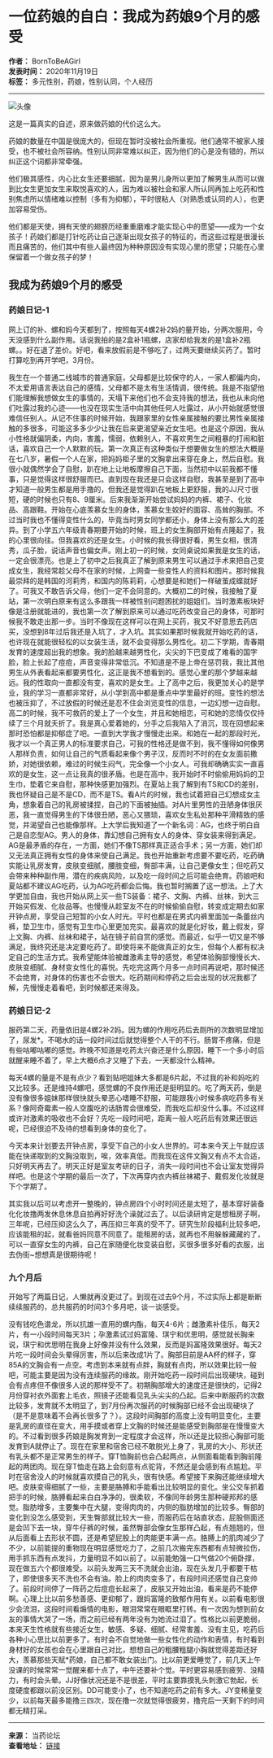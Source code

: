 # 一位药娘的自白：我成为药娘9个月的感受

**作者：** BornToBeAGirl  
**发表时间：** 2020年11月19日  
**标签：** 多元性别，药娘，性别认同，个人经历

---

![头像](http://bbs.dangyaoa.com/avatars/aaa/000/00/02/22_avatar_medium.jpg)

这是一篇真实的自述，原来做药娘的代价这么大。

药娘的数量在中国是很庞大的，但现在暂时没被社会所重视。他们通常不被家人接受，也不被社会所容纳。性别认同非常难以纠正，因为他们的心是没有错的，所以纠正这个词都非常牵强。

他们极其感性，内心比女生还要细腻，因为是男儿身所以更加了解男生从而可以做到比女生更加女生来取悦喜欢的人，因为难以被社会和家人所认同再加上吃药和性别焦虑所以情绪难以控制（多有为抑郁），平时很粘人（对熟悉或认同的人），也更加容易受伤。

他们都是天使，拥有天使的翅膀历经重重磨难才能实现心中的愿望——成为一个女孩子！药娘们都是打针吃药让自己逐渐出现女孩子的特征的，而这些过程是很漫长而且痛苦的，他们其中有些人最终因为种种原因没有实现心里的愿望；只能在心里保留着一个做女孩子的梦！

## 我成为药娘9个月的感受

### 药娘日记-1

网上订的补、螺和妈今天都到了，按照每天4螺2补2妈的量开始，分两次服用，今天没感到什么副作用。话说我拍的是2盒补1瓶螺，店家却给我发的是1盒补2瓶螺。。好在退了差价。好吧，看来放假前是不够吃了，过两天要继续买药了。暂时打算吃到再开学吧，3月份。

我生在一个普通二线城市的普通家庭，父母都是比较保守的人，一家人都偏内向，不太爱用语言表达自己的感情，父母都不是太有生活情调，很传统。我是不指望他们能理解我想做女生的事情的，天塌下来他们也不会支持我的想法，我也从未向他们吐露过我的心迹——也没在现实生活中向其他任何人吐露过，从小开始就感觉很难信任别人。从记不住事的时候开始，我跟家里的女性亲属接触的要比男性亲属接触的多很多，可能这多多少少让我在后来更渴望亲近女生吧。也是这个原因，我从小性格就偏阴柔，内向，害羞，懦弱，依赖别人，不喜欢男生之间粗暴的打闹和脏话，喜欢自己一个人默默的玩。第一次真正有这种类似于想要做女生的想法大概是在七八岁，暑假一个人在家，把妈妈柜子里的文胸拿出来穿在身上，然后自慰。我很小就偶然学会了自慰，趴在地上让地板摩擦自己下面，当然初中以前我都不懂事，只是觉得这样很舒服而已。直到现在我还是只会这样自慰，我甚至是到了高中才知道一般男生都是用手撸的，但我还是觉得趴在地板上更舒服，我的JJ尺寸很短，硬的时候也只有8、9厘米。后来我渐渐开始尝试妈妈的内裤、裙子、化妆品、高跟鞋。开始在心底羡慕女生的身体，羡慕女生姣好的面容、高耸的胸部。不过当时我也不懂得变性什么的，毕竟当时男女同学都还小，身体上没有那么大的差异。到了小学五六年级青春期要开始的时候，班上的女生胸部开始有点隆起了，我的心里很向往。但我喜欢的还是女生。小时候的我长得很好看，男生女相，很清秀，瓜子脸，说话声音也偏女声。刚上初一的时候，女同桌说如果我是女生的话，一定会很漂亮。也是上了初中之后我真正了解到原来男生可以通过手术来把自己变成女生，我经常趁父母不在家的时候，上网查一些变性人的资料和图片。那时候我最崇拜的是韩国的河莉秀，和国内的陈莉莉，心想要是和她们一样破茧成蝶就好了。可我又不敢告诉父母，他们一定不会同意的。大概初二的时候，我接触了夏站，第一次明白原来有这么多跟我一样被性别问题困扰的姐姐们。当时激素板块好像是注册就能进的，我也第一次了解到原来可以通过吃药改变自己的身体，可那时候我不敢走出那一步。当时不像现在这样可以在网上买药，我又不好意思去药店买，没想到8年过后我还是入坑了，才入坑。其实如果那时候我就开始吃药的话，也许现在就能很轻松的以女装生活，就不会变得那么男性化。初二下学期，青春期发育的速度超出我的想象。我的脸越来越男性化，尖尖的下巴变成了难看的国字脸，脸上长起了痘痘，声音变得非常低沉。不知道是不是上帝在惩罚我，我比其他男生从外表看起来都要男性化，这正是我不想看到的。感觉心里的那个梦越来越远。我的性取向一直都没有变，喜欢的是女生。上了高中之后，我更加关心的是学业，我的学习一直都非常好，从小学到高中都是重点中学里最好的班。变性的想法也被压抑了，不过放假的时候还是忍不住会浏览变性的信息，一边幻想一边自慰。高二的时候，我不可救药的爱上了一个女生，并且和她相恋，可和她的恋情仅仅持续了三个月就夭折了。我是真心爱着她的，分手之后我陷入了消沉，现在回想起来那时恐怕都是抑郁症了吧。一直到大学我才慢慢走出来。和她在一起的那段时光，我才以一个真正男人的标准要求自己，可我的性格还是做不到，我不懂得如何像男人那样负责，如何让自己的气质看起来像个男子汉，反而时不时的在女友面前撒娇，对她很依赖，难过的时候生闷气，完全像一个小女人。可我却确确实实一直喜欢的是女生，这一点让我真的很矛盾。也是在高中，我开始时不时偷偷用妈妈的卫生巾，垫着它来自慰，那种快感更加强烈。在夏站上我了解到有TS和CD的差别，我也怀疑自己是不是CD，而不是TS。看A片的时候，我也试着把自己幻想成女主角，想象着自己的乳房被揉捏，自己的下面被抽插。对A片里男性的丑陋身体很厌恶，我一直觉得男生的下体很丑陋，恶心又猥琐，喜欢女生私处那种平滑精致的感觉，并渴望自己也能像那样。上大学后我知道了一个新名词：AG，也终于明白自己是自恋型AG。男人的身体，靠幻想自己拥有女人的身体、穿女装来得到满足。AG是最矛盾的存在，一方面，她们不像TS那样真正适合手术；另一方面，她们却又无法真正拥有女性的身体来使自己满足。我也开始重新考虑要不要吃药，吃药确实能让乳房发育，皮肤变细腻，腰肢变细，臀部丰满，让自己更像女生；但吃药又会带来种种副作用，潜在的疾病风险，以及吃一段时间之后可能会绝育。药娘吧和夏站都不建议AG吃药，认为AG吃药都会后悔。我也暂时搁置了这一想法。上了大学更加自由，我也开始从网上买一些TS装备：裙子、文胸、内裤、丝袜，到大三开始买假发、化妆品等。也慢慢从趁室友不在的时候偷偷自慰，转变成定期去如家开钟点房，享受自己短暂的小女人时光。平时也都是在男式内裤里面加一条蕾丝内裤，垫卫生巾，感觉有卫生巾心里更加充实。最喜欢的就是化好妆，戴上假发，穿上文胸、内裤、丝袜和裙子，站在镜子前自赏的感觉。而最近，似乎一切又是不够满足，我终究还是决定要吃药了。即使将来不能做真正的女生，但每个人都有权决定自己的生活方式。我希望能体验被雌激素主导的感觉，希望体验胸部慢慢长大、皮肤变细腻、身材变女性化的喜悦。先吃完这两个月多一点时间再说吧，那时候还不会绝育，对身体的伤害也不会很大。吃药期间和停药之后会出现的状况我都了解，先慢慢走着看吧，到时候都还来得及。

### 药娘日记-2

服药第二天，药量依旧是4螺2补2妈。因为螺的作用吃药后去厕所的次数明显增加了，尿发*。不喝水的话一段时间过后就觉得整个人干的不行。肠胃不疼痛，但是有些咕嘟咕嘟的感觉。昨晚不知道是吃药太兴奋还是什么原因，睡下一个多小时后就醒来睡不着了，早上大概6点才又睡了下去，一天都没什么精神。

每天4螺的量是不是有点少？看到贴吧姐妹大多都是6片起，不过我的补和妈吃的又比较多。还是维持4螺吧，感觉螺的不良作用还是挺明显的。吃了两天药，倒是没有像很多姐妹那样很快就头晕恶心嗜睡不舒服，可能跟我小时候多病吃药多有关系？像阿奇霉素一般人空腹吃的话肠胃会很难受，而我吃后却没什么事。不过这样或许对激素的吸收也不会好？先吃一段时间吧，距离一般人吃药后有效果还很远呢，已经很迫不及待的想看到身体的变化了。

今天本来计划要去开钟点房，享受下自己的小女人世界的。可本来今天上午就应该能在快递取到的文胸没取到，唉，效率真低。而我现在这件文胸又有点不太合适，只好明天再去了。明天正好是室友考研的日子，消失一段时间也不会让室友觉得异样吧。也是这个学期的最后一次了，下次再穿内衣内裤丝袜裙子、戴假发化妆就是下个学期了。

其实我以后可以考虑开一整晚的，钟点房四个小时时间还是太短了，基本穿好装备化化妆撸两发休息休息自拍再好好洗个澡就过去了。以后读研肯定是想租房子啊，三年呢，已经压抑这么久了，再压抑三年真的受不了。研究生阶段福利比较多吧，应该能租的起，就看爸妈同意不同意了。能租房的话，就再也不用躲躲藏藏的了，可以一直穿女生的内裤，自己在家随便化妆变装自慰，买很多很多好看的衣服，出去伪街~想想真是很期待呢！

### 九个月后

开始写了两篇日记，人懒就再没更过了。到现在过去9个月，不过实际上都是断断续续服药的，总共服药的时间3个多月吧，谈一谈感受。

没有钱吃色谱龙，所以抗雄一直用的螺内酯，每天4-6片；雌激素补佳乐，每天2片，有一小段时间每天3片；孕激素试过妈富隆、琪宁和优思明，感觉就长胸来说，琪宁和优思明在我身上好像并没有什么效果，反而是妈富隆效果很好。每天2片吃一段时间会头晕得厉害，所以后来改成1片了。胸部目前是AA杯的样子，穿85A的文胸会有一点空。考虑到本来就有点胖，胸就有点肉，所以效果比较一般吧，可能主要是因为没有连续服药的缘故。刚开始吃药一段时间后出现硬块，碰到会有点疼但不像很多人说的那样受不了。初期胸部增大的速度还是很快的，记得2月份穿衬衣外面套上毛衣，照镜子还能看见乳头尖尖的凸起。后来中断服药的次数比较多，发育就不太明显了，到7月份再次服药的时候胸部已经不会出现硬块了（是不是意味着不会再长很多了？）。这段时间胸部的高度上没有明显变化，主要是乳房的直径在变大，用手摸或者穿上文胸的时候还是能感受到胸部是在慢慢变大的。不过看到很多药娘是胸发育到一定程度才会这样，所以还是比较担心胸部可能发育到A就停止了。现在在家里和宿舍已经不敢脱光上身了，乳房的大小、形状还有乳头都不是正常男生的样子。穿T恤胸前也会凸起两点，从侧面看能看到胸前隆起的两团肉。现在穿T恤走在路上会刻意有点驼背，不然还是会感到有点尴尬。平时在宿舍没人的时候就喜欢摸自己的乳头，很有快感。希望接下来胸还能继续增大吧。皮肤变得细腻了一些，主要是胳膊和手能看出比较明显的变化。坐公交车抓着把手的时候，胳膊看起来白白净净的，很柔软，不像同年龄男生那种硬邦邦的感觉。脂肪增多，主要集中在大腿，变得肉肉的，内侧的脂肪增加的比较多。臀部的变化到没怎么感受到，天生臀部就比较大一些，而服药后在站直状态，屁股侧面还是会凹下去一块，穿牛仔裤的时候，虽然臀部会像女生那样凸起，有点翘翘的，但从后面看上去形状不圆，还是希望屁股上的肉能更丰满一点。胳膊上的肌肉减少了不少，以前能提的重物现在明显感觉吃力了，之前几次搬完东西都有点轻微拉伤，用手抓东西有点发抖，力量明显不如以前了。以前能勉强一口气做20个俯卧撑，现在做五六个都很难受。以前头发两三天不洗就会出油，现在头发几乎都要干枯了，即使很多天不洗也不会有油。脸上的肉肉变多了，有段时间还感觉自己变帅了。前段时间停了一阵药之后痘痘长起来了，皮肤又开始出油，看来是药不能停啊。心理上比以前多愁善感、更抑郁了，跟妈富隆的致郁作用有关。以前看电影很少会流泪，这段时间看煽情的电影，眼泪常常在眼眶里打转。有一次因为想到前女友的事情大哭了一场，而之前已经有两年没有为她流过泪了。性格比以前更脆弱，本来天生性格就有些接近女生，敏感、多疑、细腻、经常害羞、没有主见，吃药后各种小心思比以前更多了。有时会不自觉地做一些女性化的动作和表情，有时看到身材好的女孩也会在心里跟自己对比，想想自己的粗腰粗腿小胸就觉得差距还好大，羡慕那些天赋*药娘，自己都不敢女装出门。比以前更爱睡觉了，前几天上午没课的时候常常一觉醒来都十点了，中午还要补个觉。平时更容易感到疲劳、没精力，有时会头晕。JJ好像状况还是不是很差，平时主要靠摸乳头刺激它勃起，长度硬度都跟以前没区别。DD可能变小了，也不知道吃药之前有多大。JY变稀量变少，以前每天最多能撸三四次，现在撸一次就觉得很疲劳，撸完后一天剩下的时间都无精打采。

---

**来源：** 当药论坛  
**查看地址：** [链接](http://bbs.dangyaoa.com)